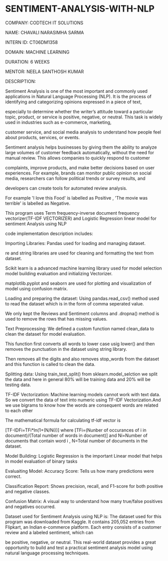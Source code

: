 # SENTIMENT-ANALYSIS-WITH-NLP

COMPANY: CODTECH IT SOLUTIONS

NAME: CHAVALI NARASIMHA SARMA

INTERN ID: CT06DM1358

DOMAIN: MACHINE LEARNING

DURATION: 6 WEEKS

MENTOR: NEELA SANTHOSH KUMAR

DESCRIPTION:

Sentiment Analysis is one of the most important and commonly used applications in Natural Language Processing (NLP). It is the process of identifying and categorizing opinions expressed in a piece of text,

especially to determine whether the writer’s attitude toward a particular topic, product, or service is positive, negative, or neutral. This task is widely used in industries such as e-commerce, marketing,

customer service, and social media analysis to understand how people feel about products, services, or events.

Sentiment analysis helps businesses by giving them the ability to analyze large volumes of customer feedback automatically, without the need for manual review. This allows companies to quickly respond to customer

complaints, improve products, and make better decisions based on user experiences. For example, brands can monitor public opinion on social media, researchers can follow political trends or survey results, and

developers can create tools for automated review analysis.

For example 'I love this Food' is labelled as Positive , 'The movie was terrible' is labelled as Negative.

This program uses Term frequency-inverse document frequency vectorizer(TF-IDF VECTORIZER) and Logistic Regression linear model for sentiment Analysis using NLP

code implementation description includes:

Importing Libraries: Pandas used for loading and managing dataset.

re and string libraries are used for cleaning and formatting the text from dataset.

Scikit learn is a advanced machine learning library used for model selection model building evaluation and initializing Vectorizer.

matplotlib.pyplot and seaborn are used for plotting and visualization of model using confusion matrix.

Loading and preparing the dataset: Using pandas.read_csv() method used to read the dataset which is in the form of comma seperated value.

We only kept the Reviews and Sentiment columns and .dropna() method is used to remove the rows that has missing values.

Text Preprocessing: We defined a custom function named clean_data to clean the dataset for model evaluation.

This function first converts all words to lower case usig lower() and then removes the punctuation in the dataset using string library.

Then removes all the digits and also removes stop_words from the dataset and this function is called to clean the data.

Splitting data: Using train_test_split() from sklearn.model_selction we split the data and here in general 80% will be training data and 20% will be testing data.

TF-IDF Vectorization: Machine learning models cannot work with text data. So we convert the data of text into numeric using TF-IDF Vectorization.And we use bigrams to know how the words are consequent words are related to each other

The mathematical formula for calculating tf-idf vector is

[TF-IDFi=TFi*ln(1+(N/Ni))] where [TFi=(Nunber of occurances of i in document)/(Total number of words in document)] and Ni=Number of documents that contain word i , N=Total number of documents in the dataset.

Model Building: Logistic Regression is the important Linear model that helps in model evaluation of binary tasks

Evaluaiting Model: Accuracy Score: Tells us how many predictions were correct.

Classification Report: Shows precision, recall, and F1-score for both positive and negative classes.

Confusion Matrix: A visual way to understand how many true/false positives and negatives occurred.

Dataset used for Sentiment Analysis using NLP is: The dataset used for this program was downloaded from Kaggle. It contains 205,052 entries from Flipkart, an Indian e-commerce platform. Each entry consists of a customer review and a labeled sentiment, which can

be positive, negative, or neutral. This real-world dataset provides a great opportunity to build and test a practical sentiment analysis model using natural language processing techniques.
